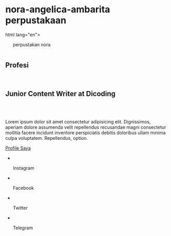 # nora-angelica-ambarita perpustakaan
html lang="en">
  <head>
    <meta charset="UTF-8" />
    <meta name="viewport" content="width=device-width, initial-scale=1.0" />
    <link rel="stylesheet" href="style.css" />
    <title>Web | Portofolio</title>
  </head>
  <body>
    <div class="container">
      <div class="sidebar">
        <nav>
          <ul>
           perpustakan nora
          </ul>
        </nav>
      </div>
      <main class="content">
        <section class="hero">
          <img src="online.png" alt="" />
          <div class="hero-content">
            <h1>Profesi</h1>
            <br />
            <h2>Junior Content Writer at Dicoding</h2>
            <br /><br />
            <p>
              Lorem ipsum dolor sit amet consectetur adipisicing elit. Dignissimos, aperiam dolore
              assumenda velit repellendus recusandae magni consectetur mollitia facere incidunt
              inventore perspiciatis debitis doloribus ullam minima culpa voluptatem. Repellendus,
              option.
            </p>
            <a href="" class="action-btn">Profile Saya</a>
          </div>
        </section>
      </main>
      <div class="footer">
        <footer>
          <ul>
            <li>
              <img src="instagram.png" alt="" /><a><p>Instagram</p></a>
            </li>
            <li>
              <img src="facebook.png" alt="" /><a><p>Facebook</p></a>
            </li>
            <li>
              <img src="twitter.png" alt="" /><a><p>Twitter</p></a>
            </li>
            <li>
              <img src="telegram.png" alt="" /><a><p>Telegram</p></a>
            </li>
          </ul>
        </footer>
      </div>
    </div>
  </body>
</html>
